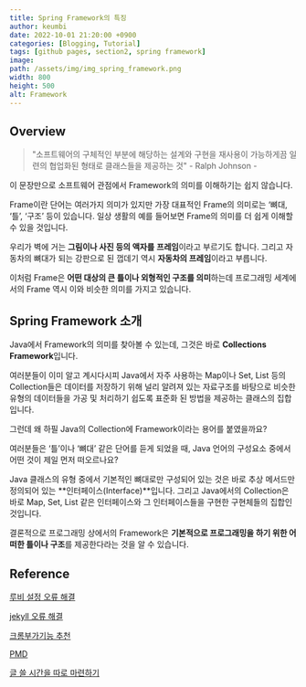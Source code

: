 ```yaml
---
title: Spring Framework의 특징
author: keumbi
date: 2022-10-01 21:20:00 +0900
categories: [Blogging, Tutorial]
tags: [github pages, section2, spring framework]
image:
path: /assets/img/img_spring_framework.png
width: 800
height: 500
alt: Framework
---
```



## Overview
>"소프트웨어의 구체적인 부분에 해당하는 설계와 구현을 재사용이 가능하게끔 일련의 협업화된 형태로 클래스들을 제공하는 것" - Ralph Johnson -

이 문장만으로 소프트웨어 관점에서 Framework의 의미를 이해하기는 쉽지 않습니다.

Frame이란 단어는 여러가지 의미가 있지만 가장 대표적인 Frame의 의미로는 ‘뼈대, ‘틀’, ‘구조’ 등이 있습니다. 일상 생활의 예를 들어보면 Frame의 의미를 더 쉽게 이해할 수 있을 것입니다.

우리가 벽에 거는 **그림이나 사진 등의 액자를** **프레임**이라고 부르기도 합니다. 그리고 자동차의 뼈대가 되는 강판으로 된 껍데기 역시 **자동차의 프레임**이라고 부릅니다.

이처럼 Frame은 **어떤 대상의 큰 틀이나 외형적인 구조를 의미**하는데 프로그래밍 세계에서의 Frame 역시 이와 비슷한 의미를 가지고 있습니다.

## Spring Framework 소개
Java에서 Framework의 의미를 찾아볼 수 있는데, 그것은 바로 **Collections Framework**입니다.

여러분들이 이미 알고 계시다시피 Java에서 자주 사용하는 Map이나 Set, List 등의 Collection들은 데이터를 저장하기 위해 널리 알려져 있는 자료구조를 바탕으로 비슷한 유형의 데이터들을 가공 및 처리하기 쉽도록 표준화 된 방법을 제공하는 클래스의 집합입니다.

그런데 왜 하필 Java의 Collection에 Framework이라는 용어를 붙였을까요?

여러분들은 ‘틀’이나 ‘뼈대’ 같은 단어를 듣게 되었을 때, Java 언어의 구성요소 중에서 어떤 것이 제일 먼저 떠오르나요?

Java 클래스의 유형 중에서 기본적인 뼈대로만 구성되어 있는 것은 바로 추상 메서드만 정의되어 있는 **인터페이스(Interface)**입니다. 그리고 Java에서의 Collection은 바로 Map, Set, List 같은 인터페이스와 그 인터페이스들을 구현한 구현체들의 집합인 것입니다.

결론적으로 프로그래밍 상에서의 Framework은 **기본적으로 프로그래밍을 하기 위한 어떠한 틀이나 구조**를 제공한다라는 것을 알 수 있습니다.

<!--git checkout -b bugFix-->

<!--
블로그 마음 가짐
글 쓰기 전

글 쓸 시간을 따로 마련하기
쓸만한 글감은 미리 메모해두기
글의 장르 별 템플릿을 떠올리기
글의 초안을 작성하기
글 쓰는 중

제목으로 독자의 호기심을 끌기
서론으로 독자를 공감시키기
글 초반부에 요약 써두기
문단 수준에서 글 다듬기
문장 수준에서 글 다듬기
단어 수준에서 글 다듬기
미디어를 적절히 활용하기
글 쓴 후

글을 소리내어 읽기
주의를 환기시킨 후에 퇴고하기
글 발행 후

글을 공유하고 나의 구독자를 만들기
일관성을 유지하여 개인 브랜딩 구축하기
마무리-->

## Reference
[루비 설정 오류 해결](https://jojoldu.tistory.com/288)

[jekyll 오류 해결](https://velog.io/@minji-o-j/jekyll-%EC%98%A4%EB%A5%98-%ED%95%B4%EA%B2%B0)

[크롬부가기능 추천](https://jojoldu.tistory.com/406?category=798573)

[PMD](https://velog.io/@been/IT%EA%B8%B0%EC%82%AC%EA%B0%9C%EB%B0%9C%EC%9E%90%EA%B0%80-%EA%B6%8C%EC%9E%A5%ED%95%98%EB%8A%94-Java-%EC%BD%94%EB%93%9C-%ED%92%88%EC%A7%88-%EB%8F%84%EA%B5%AC)

[글 쓸 시간을 따로 마련하기](https://wormwlrm.github.io/2022/08/20/Personal-Branding-from-Technical-Writing.html)
